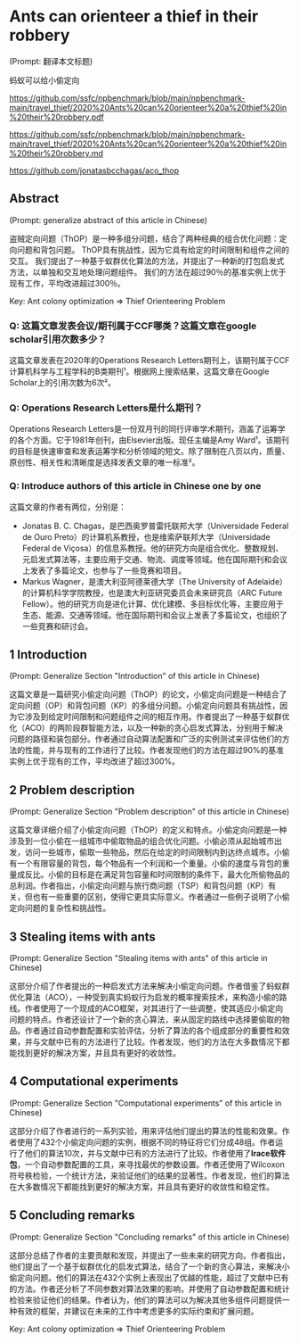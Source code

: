 # Ants can orienteer a thief in their robbery

(Prompt: 翻译本文标题)

蚂蚁可以给小偷定向

https://github.com/ssfc/npbenchmark/blob/main/npbenchmark-main/travel_thief/2020%20Ants%20can%20orienteer%20a%20thief%20in%20their%20robbery.pdf

https://github.com/ssfc/npbenchmark/blob/main/npbenchmark-main/travel_thief/2020%20Ants%20can%20orienteer%20a%20thief%20in%20their%20robbery.md

https://github.com/jonatasbcchagas/aco_thop

## Abstract

(Prompt: generalize abstract of this article in Chinese)

盗贼定向问题（ThOP）是一种多组分问题，结合了两种经典的组合优化问题：定向问题和背包问题。 ThOP具有挑战性，因为它具有给定的时间限制和组件之间的交互。 我们提出了一种基于蚁群优化算法的方法，并提出了一种新的打包启发式方法，以单独和交互地处理问题组件。 我们的方法在超过90％的基准实例上优于现有工作，平均改进超过300％。

Key: Ant colony optimization => Thief Orienteering Problem

### Q: 这篇文章发表会议/期刊属于CCF哪类？这篇文章在google scholar引用次数多少？

这篇文章发表在2020年的Operations Research Letters期刊上，该期刊属于CCF计算机科学与工程学科的B类期刊¹。根据网上搜索结果，这篇文章在Google Scholar上的引用次数为6次²。

### Q: Operations Research Letters是什么期刊？

Operations Research Letters是一份双月刊的同行评审学术期刊，涵盖了运筹学的各个方面。它于1981年创刊，由Elsevier出版。现任主编是Amy Ward¹。该期刊的目标是快速审查和发表运筹学和分析领域的短文。除了限制在八页以内，质量、原创性、相关性和清晰度是选择发表文章的唯一标准²。

### Q: Introduce authors of this article in Chinese one by one

这篇文章的作者有两位，分别是：

- Jonatas B. C. Chagas，是巴西奥罗普雷托联邦大学（Universidade Federal de Ouro Preto）的计算机系教授，也是维索萨联邦大学（Universidade Federal de Viçosa）的信息系教授。他的研究方向是组合优化、整数规划、元启发式算法等，主要应用于交通、物流、调度等领域。他在国际期刊和会议上发表了多篇论文，也参与了一些竞赛和项目。
- Markus Wagner，是澳大利亚阿德莱德大学（The University of Adelaide）的计算机科学学院教授，也是澳大利亚研究委员会未来研究员（ARC Future Fellow）。他的研究方向是进化计算、优化建模、多目标优化等，主要应用于生态、能源、交通等领域。他在国际期刊和会议上发表了多篇论文，也组织了一些竞赛和研讨会。

## 1 Introduction

(Prompt: Generalize Section "Introduction" of this article in Chinese)

这篇文章是一篇研究小偷定向问题（ThOP）的论文，小偷定向问题是一种结合了定向问题（OP）和背包问题（KP）的多组分问题。小偷定向问题具有挑战性，因为它涉及到给定时间限制和问题组件之间的相互作用。作者提出了一种基于蚁群优化（ACO）的两阶段群智能方法，以及一种新的贪心启发式算法，分别用于解决问题的路径和装包部分。作者通过自动算法配置和广泛的实例测试来评估他们的方法的性能，并与现有的工作进行了比较。作者发现他们的方法在超过90%的基准实例上优于现有的工作，平均改进了超过300%。

## 2 Problem description

(Prompt: Generalize Section "Problem description" of this article in Chinese)

这篇文章详细介绍了小偷定向问题（ThOP）的定义和特点。小偷定向问题是一种涉及到一位小偷在一组城市中偷取物品的组合优化问题。小偷必须从起始城市出发，访问一些城市，偷取一些物品，然后在给定的时间限制内到达终点城市。小偷有一个有限容量的背包，每个物品有一个利润和一个重量。小偷的速度与背包的重量成反比。小偷的目标是在满足背包容量和时间限制的条件下，最大化所偷物品的总利润。作者指出，小偷定向问题与旅行商问题（TSP）和背包问题（KP）有关，但也有一些重要的区别，使得它更具实际意义。作者通过一些例子说明了小偷定向问题的复杂性和挑战性。

## 3 Stealing items with ants

(Prompt: Generalize Section "Stealing items with ants" of this article in Chinese)

这部分介绍了作者提出的一种启发式方法来解决小偷定向问题。作者借鉴了蚂蚁群优化算法（ACO），一种受到真实蚂蚁行为启发的概率搜索技术，来构造小偷的路线。作者使用了一个现成的ACO框架，对其进行了一些调整，使其适应小偷定向问题的特点。作者还设计了一个新的贪心算法，来从固定的路线中选择要偷取的物品。作者通过自动参数配置和实验评估，分析了算法的各个组成部分的重要性和效果，并与文献中已有的方法进行了比较。作者发现，他们的方法在大多数情况下都能找到更好的解决方案，并且具有更好的收敛性。

## 4 Computational experiments

(Prompt: Generalize Section "Computational experiments" of this article in Chinese)

这部分介绍了作者进行的一系列实验，用来评估他们提出的算法的性能和效果。作者使用了432个小偷定向问题的实例，根据不同的特征将它们分成48组。作者运行了他们的算法10次，并与文献中已有的方法进行了比较。作者使用了**Irace软件包**，一个自动参数配置的工具，来寻找最优的参数设置。作者还使用了Wilcoxon符号秩检验，一个统计方法，来验证他们的结果的显著性。作者发现，他们的算法在大多数情况下都能找到更好的解决方案，并且具有更好的收敛性和稳定性。

## 5 Concluding remarks

(Prompt: Generalize Section "Concluding remarks" of this article in Chinese)

这部分总结了作者的主要贡献和发现，并提出了一些未来的研究方向。作者指出，他们提出了一个基于蚁群优化的启发式算法，结合了一个新的贪心算法，来解决小偷定向问题。他们的算法在432个实例上表现出了优越的性能，超过了文献中已有的方法。作者还分析了不同参数对算法效果的影响，并使用了自动参数配置和统计检验来验证他们的结果。作者认为，他们的算法可以为解决其他多组件问题提供一种有效的框架，并建议在未来的工作中考虑更多的实际约束和扩展问题。

Key: Ant colony optimization => Thief Orienteering Problem